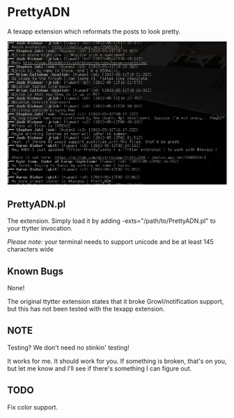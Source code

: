 PrettyADN
============

A texapp extension which reformats the posts to look pretty.

![Screen shot](screenshot.png)


PrettyADN.pl
---------------

The extension.  Simply load it by adding -exts="/path/to/PrettyADN.pl" to your
ttytter invocation.

*Please note*: your terminal needs to support unicode and be at least 145
characters wide


Known Bugs
----------

None!

The original ttytter extension states that it broke Growl/notification support,
but this has not been tested with the texapp extension.


NOTE
----

Testing? We don't need no stinkin' testing!

It works for me. It should work for you. If something is broken, that's on you,
but let me know and I'll see if there's something I can figure out.


TODO
----

Fix color support.
